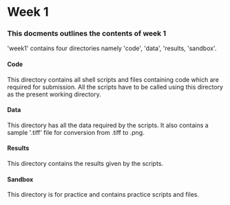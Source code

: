# Week 1

### This docments outlines the contents of week 1

'week1' contains four directories namely 'code', 'data', 'results, 'sandbox'.

#### Code
This directory contains all shell scripts and files containing code which are required for submission. All the scripts have to be called using this directory as the present working directory. 

#### Data
This directory has all the data required by the scripts. It also contains a sample '.tiff' file for conversion from .tiff to .png. 

#### Results
This directory contains the results given by the scripts.

#### Sandbox
This directory is for practice and contains practice scripts and files.